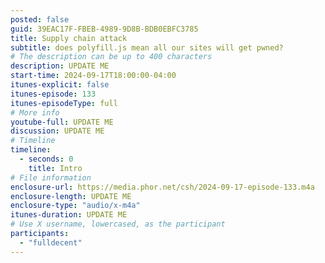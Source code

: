 ```yaml
---
posted: false
guid: 39EAC17F-FBEB-4989-9D8B-BDB0EBFC3785
title: Supply chain attack
subtitle: does polyfill.js mean all our sites will get pwned?
# The description can be up to 400 characters
description: UPDATE ME
start-time: 2024-09-17T18:00:00-04:00
itunes-explicit: false
itunes-episode: 133
itunes-episodeType: full
# More info
youtube-full: UPDATE ME
discussion: UPDATE ME
# Timeline
timeline:
  - seconds: 0
    title: Intro
# File information
enclosure-url: https://media.phor.net/csh/2024-09-17-episode-133.m4a
enclosure-length: UPDATE ME
enclosure-type: "audio/x-m4a"
itunes-duration: UPDATE ME
# Use X username, lowercased, as the participant
participants:
  - "fulldecent"
---
```


<!--end of quick notes-->
